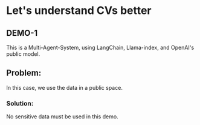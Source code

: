 # Let's understand CVs better

## DEMO-1
This is a Multi-Agent-System, using LangChain, Llama-index, and OpenAI's public model.

## Problem:
In this case, we use the data in a public space. 

### Solution:
No sensitive data must be used in this demo.

